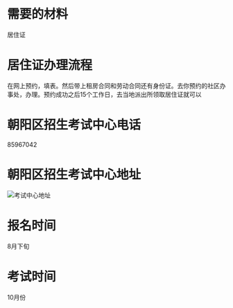 # 需要的材料
居住证

# 居住证办理流程
在网上预约，填表。然后带上租房合同和劳动合同还有身份证。去你预约的社区办事处，办理。预约成功之后15个工作日，去当地派出所领取居住证就可以

# 朝阳区招生考试中心电话
85967042

# 朝阳区招生考试中心地址
![考试中心地址](./img/ckzszxdz.jpg)

# 报名时间
8月下旬

# 考试时间
10月份